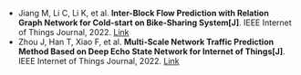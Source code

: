 * Jiang M, Li C, Li K, et al. <b>Inter-Block Flow Prediction with Relation Graph Network for Cold-start on Bike-Sharing System[J]</b>. IEEE Internet of Things Journal, 2022. [Link](https://ieeexplore.ieee.org/abstract/document/9677025/)
* Zhou J, Han T, Xiao F, et al. <b>Multi-Scale Network Traffic Prediction Method Based on Deep Echo State Network for Internet of Things[J]</b>. IEEE Internet of Things Journal, 2022. [Link](https://ieeexplore.ieee.org/abstract/document/9792271/)
